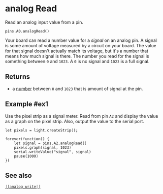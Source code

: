# analog Read

Read an analog input value from a pin.

```sig
pins.A0.analogRead()
```

Your board can read a number value for a _signal_ on an analog pin. A signal is some amount of voltage
measured by a circuit on your board. The value for that signal doesn't actually match its
voltage, but it's a number that means how much signal is there. The number you read for the signal
is something between `0` and `1023`.  A `0` is no signal and `1023` is a full signal.

## Returns

* a [number](types/number) between `0` and `1023` that is amount of signal at the pin.

## Example #ex1

Use the pixel strip as a signal meter. Read from pin `A2` and display the value as a graph on the pixel
strip. Also, output the value to the serial port.

```blocks
let pixels = light.createStrip();

forever(function() {
    let signal = pins.A2.analogRead()
    pixels.graph(signal, 1023)
    serial.writeValue("signal", signal)
    pause(1000)
})
```

## See also

[``||analog write||``](/reference/pins/analog-write)